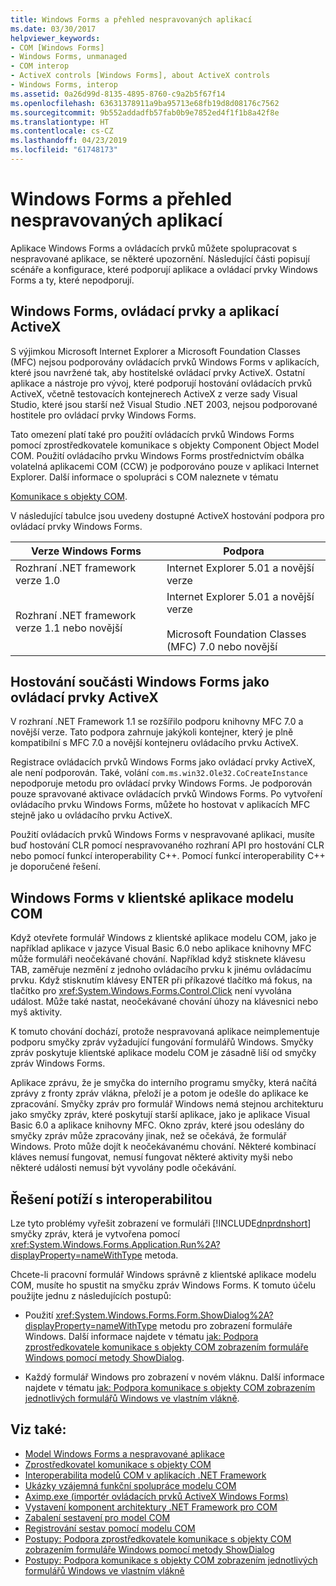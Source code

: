 ```yaml
---
title: Windows Forms a přehled nespravovaných aplikací
ms.date: 03/30/2017
helpviewer_keywords:
- COM [Windows Forms]
- Windows Forms, unmanaged
- COM interop
- ActiveX controls [Windows Forms], about ActiveX controls
- Windows Forms, interop
ms.assetid: 0a26d99d-8135-4895-8760-c9a2b5f67f14
ms.openlocfilehash: 63631378911a9ba95713e68fb19d8d08176c7562
ms.sourcegitcommit: 9b552addadfb57fab0b9e7852ed4f1f1b8a42f8e
ms.translationtype: HT
ms.contentlocale: cs-CZ
ms.lasthandoff: 04/23/2019
ms.locfileid: "61748173"
---
```

# <a name="windows-forms-and-unmanaged-applications-overview"></a>Windows Forms a přehled nespravovaných aplikací
Aplikace Windows Forms a ovládacích prvků můžete spolupracovat s nespravované aplikace, se některé upozornění. Následující části popisují scénáře a konfigurace, které podporují aplikace a ovládací prvky Windows Forms a ty, které nepodporují.  
  
## <a name="windows-forms-controls-and-activex-applications"></a>Windows Forms, ovládací prvky a aplikací ActiveX  
 S výjimkou Microsoft Internet Explorer a Microsoft Foundation Classes (MFC) nejsou podporovány ovládacích prvků Windows Forms v aplikacích, které jsou navržené tak, aby hostitelské ovládací prvky ActiveX. Ostatní aplikace a nástroje pro vývoj, které podporují hostování ovládacích prvků ActiveX, včetně testovacích kontejnerech ActiveX z verze sady Visual Studio, které jsou starší než Visual Studio .NET 2003, nejsou podporované hostitele pro ovládací prvky Windows Forms.  
  
 Tato omezení platí také pro použití ovládacích prvků Windows Forms pomocí zprostředkovatele komunikace s objekty Component Object Model COM. Použití ovládacího prvku Windows Forms prostřednictvím obálka volatelná aplikacemi COM (CCW) je podporováno pouze v aplikaci Internet Explorer. Další informace o spolupráci s COM naleznete v tématu  
  
 [Komunikace s objekty COM](../../../visual-basic/programming-guide/com-interop/index.md).  
  
 V následující tabulce jsou uvedeny dostupné ActiveX hostování podpora pro ovládací prvky Windows Forms.  
  
|Verze Windows Forms|Podpora|  
|---------------------------|-------------|  
|Rozhraní .NET framework verze 1.0|Internet Explorer 5.01 a novější verze|  
|Rozhraní .NET framework verze 1.1 nebo novější|Internet Explorer 5.01 a novější verze<br /><br /> Microsoft Foundation Classes (MFC) 7.0 nebo novější|  
  
## <a name="hosting-windows-forms-components-as-activex-controls"></a>Hostování součásti Windows Forms jako ovládací prvky ActiveX  
 V rozhraní .NET Framework 1.1 se rozšířilo podporu knihovny MFC 7.0 a novější verze. Tato podpora zahrnuje jakýkoli kontejner, který je plně kompatibilní s MFC 7.0 a novější kontejneru ovládacího prvku ActiveX.  
  
 Registrace ovládacích prvků Windows Forms jako ovládací prvky ActiveX, ale není podporován. Také, volání `com.ms.win32.Ole32.CoCreateInstance` nepodporuje metodu pro ovládací prvky Windows Forms. Je podporován pouze spravované aktivace ovládacích prvků Windows Forms. Po vytvoření ovládacího prvku Windows Forms, můžete ho hostovat v aplikacích MFC stejně jako u ovládacího prvku ActiveX.  
  
 Použití ovládacích prvků Windows Forms v nespravované aplikaci, musíte buď hostování CLR pomocí nespravovaného rozhraní API pro hostování CLR nebo pomocí funkcí interoperability C++. Pomocí funkcí interoperability C++ je doporučené řešení.  
  
## <a name="windows-forms-in-com-client-applications"></a>Windows Forms v klientské aplikace modelu COM  
 Když otevřete formulář Windows z klientské aplikace modelu COM, jako je například aplikace v jazyce Visual Basic 6.0 nebo aplikace knihovny MFC může formuláři neočekávané chování. Například když stisknete klávesu TAB, zaměřuje nezmění z jednoho ovládacího prvku k jinému ovládacímu prvku. Když stisknutím klávesy ENTER při příkazové tlačítko má fokus, na tlačítko pro <xref:System.Windows.Forms.Control.Click> není vyvolána událost. Může také nastat, neočekávané chování úhozy na klávesnici nebo myš aktivity.  
  
 K tomuto chování dochází, protože nespravovaná aplikace neimplementuje podporu smyčky zpráv vyžadující fungování formulářů Windows. Smyčky zpráv poskytuje klientské aplikace modelu COM je zásadně liší od smyčky zpráv Windows Forms.  
  
 Aplikace zprávu, že je smyčka do interního programu smyčky, která načítá zprávy z fronty zpráv vlákna, přeloží je a potom je odešle do aplikace ke zpracování. Smyčky zpráv pro formulář Windows nemá stejnou architekturu jako smyčky zpráv, které poskytují starší aplikace, jako je aplikace Visual Basic 6.0 a aplikace knihovny MFC. Okno zpráv, které jsou odeslány do smyčky zpráv může zpracovány jinak, než se očekává, že formulář Windows. Proto může dojít k neočekávanému chování. Některé kombinací kláves nemusí fungovat, nemusí fungovat některé aktivity myši nebo některé události nemusí být vyvolány podle očekávání.  
  
## <a name="resolving-interoperability-issues"></a>Řešení potíží s interoperabilitou  
 Lze tyto problémy vyřešit zobrazení ve formuláři [!INCLUDE[dnprdnshort](../../../../includes/dnprdnshort-md.md)] smyčky zpráv, která je vytvořena pomocí <xref:System.Windows.Forms.Application.Run%2A?displayProperty=nameWithType> metoda.  
  
 Chcete-li pracovní formulář Windows správně z klientské aplikace modelu COM, musíte ho spustit na smyčku zpráv Windows Forms. K tomuto účelu použijte jednu z následujících postupů:  
  
- Použití <xref:System.Windows.Forms.Form.ShowDialog%2A?displayProperty=nameWithType> metodu pro zobrazení formuláře Windows. Další informace najdete v tématu [jak: Podpora zprostředkovatele komunikace s objekty COM zobrazením formuláře Windows pomocí metody ShowDialog](com-interop-by-displaying-a-windows-form-shadow.md).  
  
- Každý formulář Windows pro zobrazení v novém vláknu. Další informace najdete v tématu [jak: Podpora komunikace s objekty COM zobrazením jednotlivých formulářů Windows ve vlastním vlákně](how-to-support-com-interop-by-displaying-each-windows-form-on-its-own-thread.md).  
  
## <a name="see-also"></a>Viz také:

- [Model Windows Forms a nespravované aplikace](windows-forms-and-unmanaged-applications.md)
- [Zprostředkovatel komunikace s objekty COM](../../../visual-basic/programming-guide/com-interop/index.md)
- [Interoperabilita modelů COM v aplikacích .NET Framework](../../../visual-basic/programming-guide/com-interop/com-interoperability-in-net-framework-applications.md)
- [Ukázky vzájemná funkční spolupráce modelu COM](https://docs.microsoft.com/previous-versions/visualstudio/visual-studio-2008/cxcz83xf(v=vs.90))
- [Aximp.exe (importér ovládacích prvků ActiveX Windows Forms)](../../tools/aximp-exe-windows-forms-activex-control-importer.md)
- [Vystavení komponent architektury .NET Framework pro COM](../../interop/exposing-dotnet-components-to-com.md)
- [Zabalení sestavení pro model COM](../../interop/packaging-an-assembly-for-com.md)
- [Registrování sestav pomocí modelu COM](../../interop/registering-assemblies-with-com.md)
- [Postupy: Podpora zprostředkovatele komunikace s objekty COM zobrazením formuláře Windows pomocí metody ShowDialog](com-interop-by-displaying-a-windows-form-shadow.md)
- [Postupy: Podpora komunikace s objekty COM zobrazením jednotlivých formulářů Windows ve vlastním vlákně](how-to-support-com-interop-by-displaying-each-windows-form-on-its-own-thread.md)
